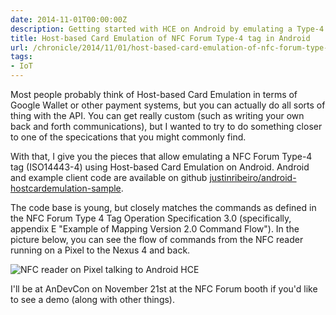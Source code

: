 ```yaml
---
date: 2014-11-01T00:00:00Z
description: Getting started with HCE on Android by emulating a Type-4 tag. Sample code included.
title: Host-based Card Emulation of NFC Forum Type-4 tag in Android
url: /chronicle/2014/11/01/host-based-card-emulation-of-nfc-forum-type-4-tag-in-android/
tags:
- IoT
---
```


Most people probably think of Host-based Card Emulation in terms of Google Wallet or other payment systems, but you can actually do all sorts of thing with the API. You can get really custom (such as writing your own back and forth communications), but I wanted to try to do something closer to one of the specications that you might commonly find.

With that, I give you the pieces that allow emulating a NFC Forum Type-4 tag (ISO14443-4) using Host-based Card Emulation on Android. Android and example client code are available on github [justinribeiro/android-hostcardemulation-sample](https://github.com/justinribeiro/android-hostcardemulation-sample).

The code base is young, but closely matches the commands as defined in the NFC Forum Type 4 Tag Operation Specification 3.0 (specifically, appendix E "Example of Mapping Version 2.0 Command Flow"). In the picture below, you can see the flow of commands from the NFC reader running on a Pixel to the Nexus 4 and back.

<img src="https://storage.googleapis.com/jdr-public-imgs/blog-archive/2014/11/nfc-testing-hce-pixel-android.jpg" alt="NFC reader on Pixel talking to Android HCE">

I'll be at AnDevCon on November 21st at the NFC Forum booth if you'd like to see a demo (along with other things).